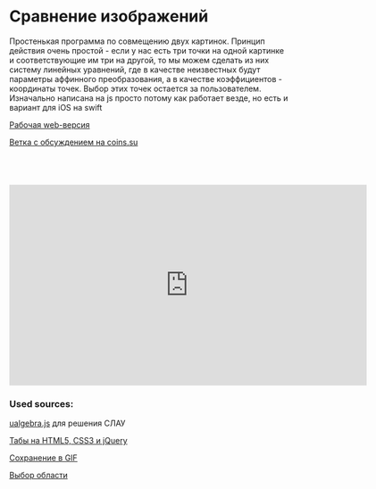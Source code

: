 Сравнение изображений
============

Простенькая программа по совмещению двух картинок. Принцип действия очень простой - если у нас есть три точки на одной картинке и соответствующие им три на другой, то мы можем сделать из них систему линейных уравнений, где в качестве неизвестных будут параметры аффинного преобразования, а в качестве коэффициентов - координаты точек.  Выбор этих точек остается за пользователем.
Изначально написана на js просто потому как работает везде, но есть и вариант для iOS на swift

[Рабочая web-версия](http://aknew.github.io/imageCompare/ImageComporation.html")

[Ветка с обсуждением на coins.su]("http://coins.su/forum/topic/122674-programmka-dlya-bystrogo-vyravnivaniyasravneniya-monet/)

<p><a href="https://itunes.apple.com/us/app/image-superposition/id1226666996?mt=8" style="display:inline-block;overflow:hidden;background:url(https://linkmaker.itunes.apple.com/assets/shared/badges/en-us/appstore-lrg.svg) no-repeat;width:135px;height:40px;background-size:contain;"></a></p>

<iframe id="ytplayer" type="text/html" width="640" height="360"
  src="https://www.youtube.com/embed//GvfVq6NqFiU"
  frameborder="0"></iframe>

### Used sources:

[ualgebra.js](https://github.com/plainas/ualgebra.js) для решения СЛАУ

[Табы на HTML5, CSS3 и jQuery](http://codepen.io/CesarGabriel/pen/tKaxq)

[Сохранение в GIF](https://github.com/antimatter15/jsgif)

[Выбор области](http://www.script-tutorials.com/html5-image-crop-tool)
